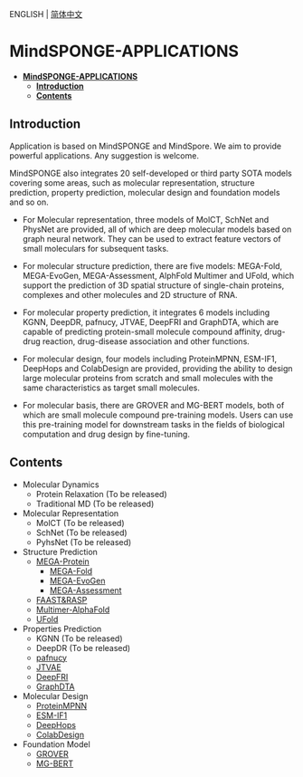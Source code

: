 ENGLISH | [简体中文](README.md)

# **MindSPONGE-APPLICATIONS**

- [**MindSPONGE-APPLICATIONS**](#mindsponge-applications)
    - [**Introduction**](#introduction)
    - [**Contents**](#contents)

## **Introduction**

Application is based on MindSPONGE and MindSpore. We aim to provide powerful applications. Any suggestion is welcome.

MindSPONGE also integrates 20 self-developed or third party SOTA models covering some areas, such as molecular representation, structure prediction, property prediction, molecular design and foundation models and so on.

- For Molecular representation, three models of MolCT, SchNet and PhysNet are provided, all of which are deep molecular models based on graph neural network. They can be used to extract feature vectors of small moleculars for subsequent tasks.

- For molecular structure prediction, there are five models: MEGA-Fold, MEGA-EvoGen, MEGA-Assessment, AlphFold Multimer and UFold, which support the prediction of 3D spatial structure of single-chain proteins, complexes and other molecules and 2D structure of RNA.

- For molecular property prediction, it integrates 6 models including KGNN, DeepDR, pafnucy, JTVAE, DeepFRI and GraphDTA, which are capable of predicting protein-small molecule compound affinity, drug-drug reaction, drug-disease association and other functions.

- For molecular design, four models including ProteinMPNN, ESM-IF1, DeepHops and ColabDesign are provided, providing the ability to design large molecular proteins from scratch and small molecules with the same characteristics as target small molecules.

- For molecular basis, there are GROVER and MG-BERT models, both of which are small molecule compound pre-training models. Users can use this pre-training model for downstream tasks in the fields of biological computation and drug design by fine-tuning.

## **Contents**

- Molecular Dynamics
    - Protein Relaxation (To be released)
    - Traditional MD (To be released)
- Molecular Representation
    - MolCT (To be released)
    - SchNet (To be released)
    - PyhsNet (To be released)
- Structure Prediction
    - [MEGA-Protein](https://gitee.com/mindspore/mindscience/tree/master/MindSPONGE/applications/MEGAProtein/)
        - [MEGA-Fold](https://gitee.com/mindspore/mindscience/tree/master/MindSPONGE/applications/MEGAProtein/model/fold.py)
        - [MEGA-EvoGen](https://gitee.com/mindspore/mindscience/tree/master/MindSPONGE/applications/MEGAProtein/model/evogen.py)
        - [MEGA-Assessment](https://gitee.com/mindspore/mindscience/tree/master/MindSPONGE/applications/MEGAProtein/model/assessment.py)
    - [FAAST&RASP](https://gitee.com/mindspore/mindscience/tree/master/MindSPONGE/applications/research/FAAST)
    - [Multimer-AlphaFold](https://gitee.com/mindspore/mindscience/blob/master/MindSPONGE/applications/model%20cards/afmultimer.md)
    - [UFold](https://gitee.com/mindspore/mindscience/blob/master/MindSPONGE/applications/model%20cards/UFold.md)
- Properties Prediction
    - KGNN (To be released)
    - DeepDR (To be released)
    - [pafnucy](https://gitee.com/mindspore/mindscience/blob/master/MindSPONGE/applications/model%20cards/pafnucy.md)
    - [JTVAE](https://gitee.com/mindspore/mindscience/tree/master/MindSPONGE/applications/research/JT-VAE)
    - [DeepFRI](https://gitee.com/mindspore/mindscience/blob/master/MindSPONGE/applications/model%20cards/DeepFri.md)
    - [GraphDTA](https://gitee.com/mindspore/mindscience/blob/master/MindSPONGE/applications/model%20cards/GraphDTA.MD)
- Molecular Design
    - [ProteinMPNN](https://gitee.com/mindspore/mindscience/blob/master/MindSPONGE/applications/model%20cards/ProteinMPNN.MD)
    - [ESM-IF1](https://gitee.com/mindspore/mindscience/blob/master/MindSPONGE/applications/model%20cards/ESM-IF1.md)
    - [DeepHops](https://gitee.com/mindspore/mindscience/pulls/848)
    - [ColabDesign](https://gitee.com/mindspore/mindscience/blob/master/MindSPONGE/applications/model%20cards/ColabDesign.md)
- Foundation Model
    - [GROVER](https://gitee.com/mindspore/mindscience/blob/master/MindSPONGE/applications/model%20cards/GROVER.MD)
    - [MG-BERT](https://gitee.com/mindspore/mindscience/blob/master/MindSPONGE/applications/model%20cards/MGBERT.MD)